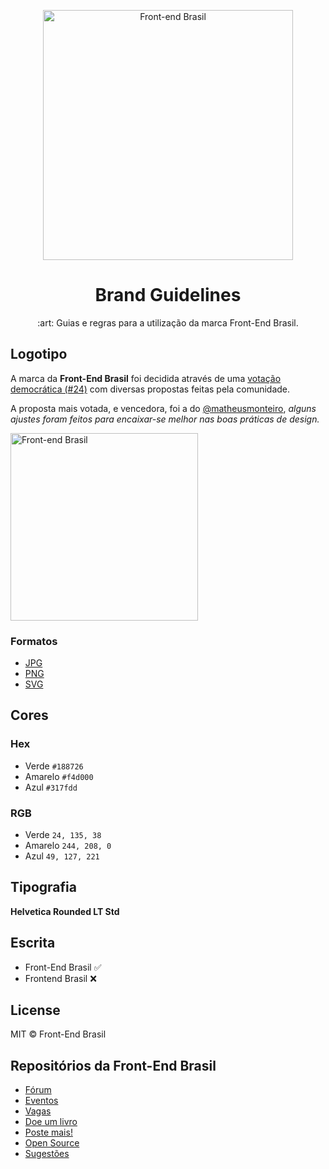 <p align="center">
<img src="https://raw.githubusercontent.com/frontendbr/brand/f33a3aa9/src/png/logo-600px--horizontal--color.png" width="400" alt="Front-end Brasil">
</p>
<h1 align="center">Brand Guidelines</h1>
<p align="center">:art: Guias e regras para a utilização da marca Front-End Brasil.</p>

## Logotipo
A marca da **Front-End Brasil** foi decidida através de uma [votação democrática (#24)](https://github.com/frontendbr/sugestoes/issues/24) com diversas propostas feitas pela comunidade.

A proposta mais votada, e vencedora, foi a do [@matheusmonteiro](https://github.com/matheusmonteiro), _alguns ajustes foram feitos para encaixar-se melhor nas boas práticas de design._

<img src="https://github.com/frontendbr/brand/blob/master/src/png/logo-600px--horizontal--color.png" width="300" alt="Front-end Brasil">

### Formatos

* [JPG](/src/jpg/)
* [PNG](/src/png/)
* [SVG](/src/svg/)

## Cores

### Hex

* Verde `#188726`
* Amarelo `#f4d000`
* Azul `#317fdd`

### RGB

* Verde `24, 135, 38`
* Amarelo `244, 208, 0`
* Azul `49, 127, 221`

## Tipografia

**Helvetica Rounded LT Std**

## Escrita

* Front-End Brasil :white_check_mark:
* Frontend Brasil :x:


## License
MIT &copy; Front-End Brasil

## Repositórios da Front-End Brasil

* [Fórum](https://github.com/frontendbr/forum)
* [Eventos](https://github.com/frontendbr/eventos)
* [Vagas](https://github.com/frontendbr/vagas)
* [Doe um livro](https://github.com/frontendbr/doe-um-livro)
* [Poste mais!](https://github.com/frontendbr/poste-mais)
* [Open Source](https://github.com/frontendbr/open-source)
* [Sugestões](https://github.com/frontendbr/sugestoes)
